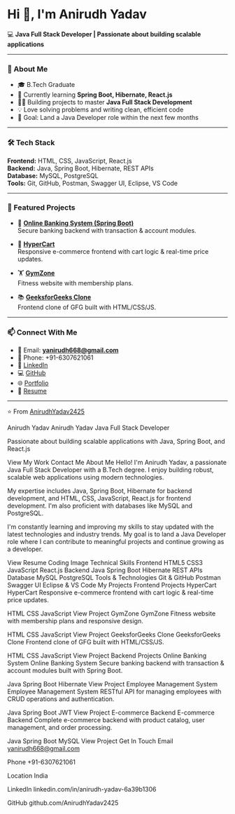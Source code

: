 # Hi 👋, I'm Anirudh Yadav

💻 **Java Full Stack Developer | Passionate about building scalable applications**

---

### 🚀 About Me
- 🎓 B.Tech Graduate
- 🌱 Currently learning **Spring Boot, Hibernate, React.js**
- 👨‍💻 Building projects to master **Java Full Stack Development**
- 💡 Love solving problems and writing clean, efficient code
- 🎯 Goal: Land a Java Developer role within the next few months

---

### 🛠️ Tech Stack
**Frontend:** HTML, CSS, JavaScript, React.js  
**Backend:** Java, Spring Boot, Hibernate, REST APIs  
**Database:** MySQL, PostgreSQL  
**Tools:** Git, GitHub, Postman, Swagger UI, Eclipse, VS Code  

---

### 📂 Featured Projects
- 🔐 **[Online Banking System (Spring Boot)](https://github.com/AnirudhYadav2425/online-banking-spring-boot-project)**  
  Secure banking backend with transaction & account modules.

- 🛒 **[HyperCart](https://github.com/AnirudhYadav2425/HyperCart)**  
  Responsive e-commerce frontend with cart logic & real-time price updates.

- 🏋️ **[GymZone](https://github.com/AnirudhYadav2425/GymZone)**  
  Fitness website with membership plans.

- 📚 **[GeeksforGeeks Clone](https://github.com/AnirudhYadav2425/GeeksforGeeks-Clone)**  
  Frontend clone of GFG built with HTML/CSS/JS.

---

### 📫 Connect With Me
- 📧 Email: **yanirudh668@gmail.com**
- 🤳 Phone: +91-6307621061
- 🔗 [LinkedIn](https://www.linkedin.com/in/anirudh-yadav-6a39b1306/)
- 💻 [GitHub](https://github.com/AnirudhYadav2425)
- 🌐 [Portfolio](https://anirudhyadav2425.github.io)
- 📄 [Resume](https://drive.google.com/file/d/1Se2rBQbI1TJ4w8VkBzAH8crp2C3EOjcT/view?usp=sharing)

---

⭐️ From [AnirudhYadav2425](https://github.com/AnirudhYadav2425)


Anirudh Yadav
Anirudh Yadav
Java Full Stack Developer

Passionate about building scalable applications with Java, Spring Boot, and React.js

View My Work Contact Me
About Me
Hello! I'm Anirudh Yadav, a passionate Java Full Stack Developer with a B.Tech degree. I enjoy building robust, scalable web applications using modern technologies.

My expertise includes Java, Spring Boot, Hibernate for backend development, and HTML, CSS, JavaScript, React.js for frontend development. I'm also proficient with databases like MySQL and PostgreSQL.

I'm constantly learning and improving my skills to stay updated with the latest technologies and industry trends. My goal is to land a Java Developer role where I can contribute to meaningful projects and continue growing as a developer.

View Resume
Coding Image
Technical Skills
Frontend
HTML5
CSS3
JavaScript
React.js
Backend
Java
Spring Boot
Hibernate
REST APIs
Database
MySQL
PostgreSQL
Tools & Technologies
Git & GitHub
Postman
Swagger UI
Eclipse & VS Code
My Projects
Frontend Projects
HyperCart
HyperCart
Responsive e-commerce frontend with cart logic & real-time price updates.

HTML
CSS
JavaScript
View Project
GymZone
GymZone
Fitness website with membership plans and responsive design.

HTML
CSS
JavaScript
View Project
GeeksforGeeks Clone
GeeksforGeeks Clone
Frontend clone of GFG built with HTML/CSS/JS.

HTML
CSS
JavaScript
View Project
Backend Projects
Online Banking System
Online Banking System
Secure banking backend with transaction & account modules built with Spring Boot.

Java
Spring Boot
Hibernate
View Project
Employee Management System
Employee Management System
RESTful API for managing employees with CRUD operations and authentication.

Java
Spring Boot
JWT
View Project
E-commerce Backend
E-commerce Backend
Complete e-commerce backend with product catalog, user management, and order processing.

Java
Spring Boot
MySQL
View Project
Get In Touch
Email
yanirudh668@gmail.com

Phone
+91-6307621061

Location
India

LinkedIn
linkedin.com/in/anirudh-yadav-6a39b1306

GitHub
github.com/AnirudhYadav2425
